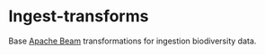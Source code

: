 # Ingest-transforms

Base [Apache Beam](https://beam.apache.org/get-started/beam-overview/) transformations for ingestion biodiversity data.
